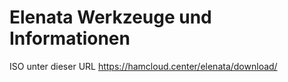 # Elenata Werkzeuge und Informationen
ISO unter dieser URL https://hamcloud.center/elenata/download/

